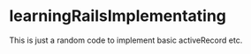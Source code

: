 learningRailsImplementating
===========================

This is just a random code to implement basic activeRecord etc.
